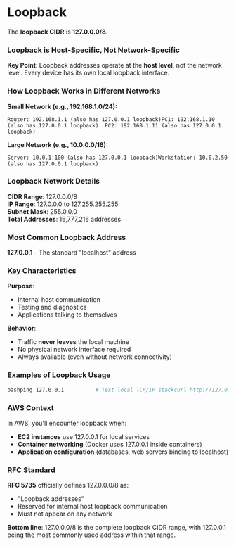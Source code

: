 # Loopback

The **loopback CIDR** is **127.0.0.0/8**.



### **Loopback is Host-Specific, Not Network-Specific**

**Key Point**: Loopback addresses operate at the **host level**, not the network level. Every device has its own local loopback interface.

### **How Loopback Works in Different Networks**

**Small Network (e.g., 192.168.1.0/24):**

```
Router: 192.168.1.1 (also has 127.0.0.1 loopback)PC1: 192.168.1.10 (also has 127.0.0.1 loopback)  PC2: 192.168.1.11 (also has 127.0.0.1 loopback)
```

**Large Network (e.g., 10.0.0.0/16):**

```
Server: 10.0.1.100 (also has 127.0.0.1 loopback)Workstation: 10.0.2.50 (also has 127.0.0.1 loopback)
```

### **Loopback Network Details**

**CIDR Range**: 127.0.0.0/8\
**IP Range**: 127.0.0.0 to 127.255.255.255\
**Subnet Mask**: 255.0.0.0\
**Total Addresses**: 16,777,216 addresses

### **Most Common Loopback Address**

**127.0.0.1** - The standard "localhost" address

### **Key Characteristics**

**Purpose**:

* Internal host communication
* Testing and diagnostics
* Applications talking to themselves

**Behavior**:

* Traffic **never leaves** the local machine
* No physical network interface required
* Always available (even without network connectivity)

### **Examples of Loopback Usage**

```bash
bashping 127.0.0.1          # Test local TCP/IP stackcurl http://127.0.0.1   # Connect to local web serverssh 127.0.0.1           # SSH to local machine
```

### **AWS Context**

In AWS, you'll encounter loopback when:

* **EC2 instances** use 127.0.0.1 for local services
* **Container networking** (Docker uses 127.0.0.1 inside containers)
* **Application configuration** (databases, web servers binding to localhost)

### **RFC Standard**

**RFC 5735** officially defines 127.0.0.0/8 as:

* "Loopback addresses"
* Reserved for internal host loopback communication
* Must not appear on any network

**Bottom line**: 127.0.0.0/8 is the complete loopback CIDR range, with 127.0.0.1 being the most commonly used address within that range.
